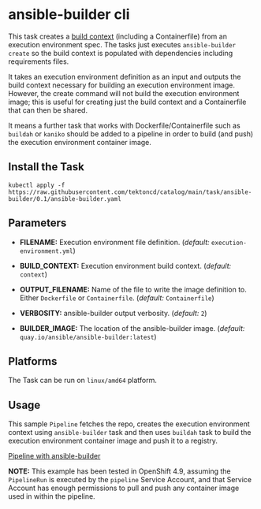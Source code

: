 # ansible-builder cli

This task creates a [build context](https://ansible-builder.readthedocs.io/en/latest/usage/#the-create-command) (including a Containerfile) from an execution environment spec. The tasks just executes `ansible-builder create` so the build context is populated with dependencies including requirements files.

It takes an execution environment definition as an input and outputs the build context necessary for building an execution environment image. However, the create command will not build the execution environment image; this is useful for creating just the build context and a Containerfile that can then be shared.

It means a further task that works with Dockerfile/Containerfile such as `buildah` or `kaniko` should be added to a pipeline in order to build (and push) the execution environment container image.

## Install the Task

```
kubectl apply -f https://raw.githubusercontent.com/tektoncd/catalog/main/task/ansible-builder/0.1/ansible-builder.yaml
```

## Parameters

* **FILENAME:** Execution environment file definition. (_default:_ `execution-environment.yml`)

* **BUILD_CONTEXT:** Execution environment build context. (_default:_ `context`)

* **OUTPUT_FILENAME:** Name of the file to write the image definition to. Either `Dockerfile` or `Containerfile`. (_default:_ `Containerfile`)

* **VERBOSITY:** ansible-builder output verbosity. (_default:_ `2`)

* **BUILDER_IMAGE:** The location of the ansible-builder image. (_default:_ `quay.io/ansible/ansible-builder:latest`)

## Platforms

The Task can be run on `linux/amd64` platform.

## Usage

This sample `Pipeline` fetches the repo, creates the execution environment context using `ansible-builder` task and then uses `buildah` task to build the execution environment container image and push it to a registry.

[Pipeline with ansible-builder](./samples/1-pipeline.yaml)

**NOTE:**
This example has been tested in OpenShift 4.9, assuming the `PipelineRun` is executed by the `pipeline` Service Account,
and that Service Account has enough permissions to pull and push any container image used in within the pipeline.
